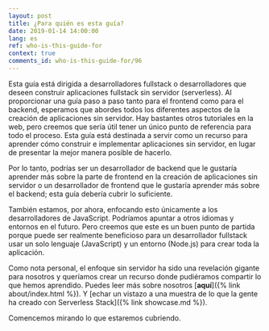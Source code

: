 ```yaml
---
layout: post
title: ¿Para quién es esta guía?
date: 2019-01-14 14:00:00
lang: es
ref: who-is-this-guide-for
context: true
comments_id: who-is-this-guide-for/96
---
```


Esta guía está dirigida a desarrolladores fullstack o desarrolladores que deseen construir aplicaciones fullstack sin servidor (serverless). Al proporcionar una guía paso a paso tanto para el frontend como para el backend, esperamos que abordes todos los diferentes aspectos de la creación de aplicaciones sin servidor. Hay bastantes otros tutoriales en la web, pero creemos que sería útil tener un único punto de referencia para todo el proceso. Esta guía está destinada a servir como un recurso para aprender cómo construir e implementar aplicaciones sin servidor, en lugar de presentar la mejor manera posible de hacerlo.

Por lo tanto, podrías ser un desarrollador de backend que le gustaría aprender más sobre la parte de frontend en la creación de aplicaciones sin servidor o un desarrollador de frontend que le gustaría aprender más sobre el backend; esta guía debería cubrir lo suficiente.

También estamos, por ahora, enfocando esto únicamente a los desarrolladores de JavaScript. Podríamos apuntar a otros idiomas y entornos en el futuro. Pero creemos que este es un buen punto de partida porque puede ser realmente beneficioso para un desarrollador fullstack usar un solo lenguaje (JavaScript) y un entorno (Node.js) para crear toda la aplicación.

Como nota personal, el enfoque sin servidor ha sido una revelación gigante para nosotros y queríamos crear un recurso donde pudiéramos compartir lo que hemos aprendido. Puedes leer más sobre nosotros [**aquí**]({% link about/index.html %}). Y [echar un vistazo a una muestra de lo que la gente ha creado con Serverless Stack]({% link showcase.md %}).

Comencemos mirando lo que estaremos cubriendo.
